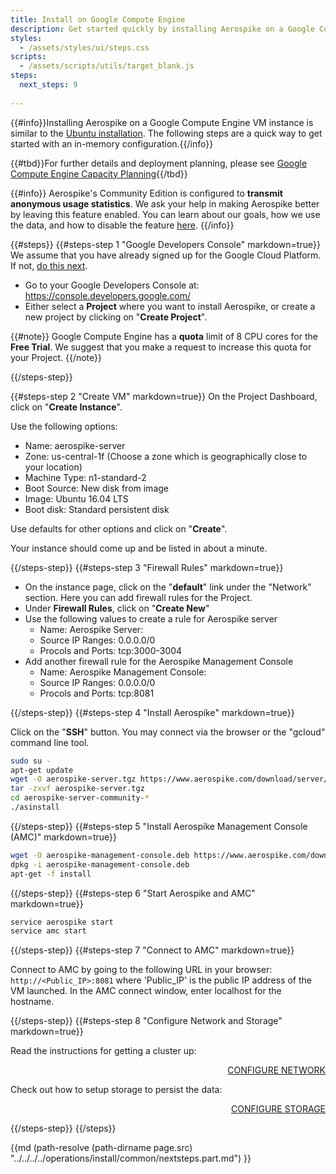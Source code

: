 ```yaml
---
title: Install on Google Compute Engine
description: Get started quickly by installing Aerospike on a Google Compute Engine VM instance.
styles:
  - /assets/styles/ui/steps.css
scripts:
  - /assets/scripts/utils/target_blank.js
steps:
  next_steps: 9
  
---
```


{{#info}}Installing Aerospike on a Google Compute Engine VM instance is similar to the [Ubuntu installation](/docs/operations/install/linux/ubuntu). The following steps are a quick way to get started with an in-memory configuration.{{/info}}

{{#tbd}}For further details and deployment planning, please see [Google Compute Engine Capacity Planning](/docs/operations/gcp/instance){{/tbd}}

{{#info}}
Aerospike's Community Edition is configured to **transmit anonymous usage statistics**.
We ask your help in making Aerospike better by leaving this feature enabled.
You can learn about our goals, how we use the data, and how to disable the feature [here](/aerospike-telemetry).
{{/info}}

{{#steps}}
{{#steps-step 1 "Google Developers Console" markdown=true}}
We assume that you have already signed up for the Google Cloud Platform. If not, [do this next](https://cloud.google.com/).

* Go to your Google Developers Console at: https://console.developers.google.com/
* Either select a **Project** where you want to install Aerospike, or create a new project by clicking on "**Create Project**".

{{#note}}
Google Compute Engine has a **quota** limit of 8 CPU cores for the **Free Trial**. We suggest that you make a request to increase this quota for your Project.
{{/note}}

{{/steps-step}}

{{#steps-step 2 "Create VM" markdown=true}}
On the Project Dashboard, click on "**Create Instance**".

Use the following options:
* Name: aerospike-server
* Zone: us-central-1f (Choose a zone which is geographically close to your location)
* Machine Type: n1-standard-2
* Boot Source: New disk from image
* Image: Ubuntu 16.04 LTS
* Boot disk: Standard persistent disk

Use defaults for other options and click on "**Create**".

Your instance should come up and be listed in about a minute.

{{/steps-step}}
{{#steps-step 3 "Firewall Rules" markdown=true}}

* On the instance page, click on the "**default**" link under the "Network" section. Here you can add firewall rules for the Project.
* Under **Firewall Rules**, click on "**Create New**"
* Use the following values to create a rule for Aerospike server
  * Name: Aerospike Server:
  * Source IP Ranges: 0.0.0.0/0
  * Procols and Ports: tcp:3000-3004
* Add another firewall rule for the Aerospike Management Console
  * Name: Aerospike Management Console:
  * Source IP Ranges: 0.0.0.0/0
  * Procols and Ports: tcp:8081
  
{{/steps-step}}
{{#steps-step 4 "Install Aerospike" markdown=true}}

Click on the "**SSH**" button. You may connect via the browser or the "gcloud" command line tool.

```bash
sudo su -
apt-get update
wget -O aerospike-server.tgz https://www.aerospike.com/download/server/latest/artifact/ubuntu16
tar -zxvf aerospike-server.tgz
cd aerospike-server-community-*
./asinstall
```

{{/steps-step}}
{{#steps-step 5 "Install Aerospike Management Console (AMC)" markdown=true}}

```bash
wget -O aerospike-management-console.deb https://www.aerospike.com/download/amc/latest/artifact/ubuntu12
dpkg -i aerospike-management-console.deb
apt-get -f install
```

{{/steps-step}}
{{#steps-step 6 "Start Aerospike and AMC" markdown=true}}
```bash
service aerospike start
service amc start
```

{{/steps-step}}
{{#steps-step 7 "Connect to AMC" markdown=true}}

Connect to AMC by going to the following URL in your browser: `http://<Public_IP>:8081` where 'Public_IP' is the public IP address of the VM launched. In the AMC connect window, enter localhost for the hostname. 

{{/steps-step}}
{{#steps-step 8 "Configure Network and Storage" markdown=true}}

Read the instructions for getting a cluster up:
<div style="text-align: right;">
<a class="btn btn-primary" href="/docs/operations/configure/network">CONFIGURE NETWORK</a>
</div>

Check out how to setup storage to persist the data:
<div style="text-align: right;">
<a class="btn btn-primary" href="/docs/operations/configure/namespace/storage">CONFIGURE STORAGE</a>
</div>

{{/steps-step}}
{{/steps}}

{{md (path-resolve (path-dirname page.src) "../../../../operations/install/common/nextsteps.part.md") }}

